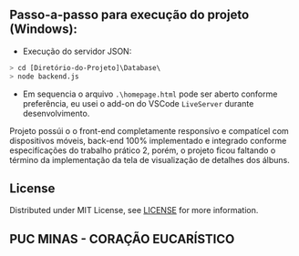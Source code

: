 ## Passo-a-passo para execução do projeto (Windows):
  
- Execução do servidor JSON:
```bash
> cd [Diretório-do-Projeto]\Database\  
> node backend.js
```
  
- Em sequencia o arquivo ```.\homepage.html``` pode ser aberto conforme preferência, eu usei o add-on do VSCode ```LiveServer``` durante desenvolvimento.  
  
Projeto possúi o o front-end completamente responsívo e compatícel com dispositivos móveis, back-end 100% implementado e integrado conforme especifícações do trabalho prático 2, porém, o projeto ficou faltando o término da implementação da tela de visualização de detalhes dos álbuns.
  
## License

Distributed under MIT License, see [LICENSE](LICENSE) for more information.

## PUC MINAS - CORAÇÃO EUCARÍSTICO